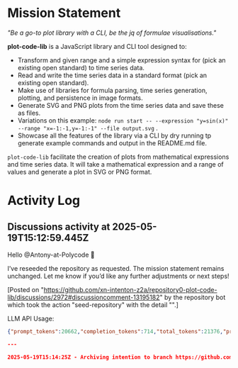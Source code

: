# Mission Statement

_"Be a go-to plot library with a CLI, be the jq of formulae visualisations."_

**plot-code-lib** is a JavaScript library and CLI tool designed to:
- Transform and given range and a simple expression syntax for (pick an existing open standard) to time series data.
- Read and write the time series data in a standard format (pick an existing open standard).
- Make use of libraries for formula parsing, time series generation, plotting, and persistence in image formats.
- Generate SVG and PNG plots from the time series data and save these as files.
- Variations on this example: `node run start -- --expression "y=sin(x)" --range "x=-1:-1,y=-1:-1" --file output.svg` .
- Showcase all the features of the library via a CLI by dry running tp generate example commands and output in the README.md file.

`plot-code-lib` facilitate the creation of plots from mathematical expressions and time series data. It will take a
mathematical expression and a range of values and generate a plot in SVG or PNG format.
# Activity Log

## Discussions activity at 2025-05-19T15:12:59.445Z

Hello @Antony-at-Polycode 👋

I’ve reseeded the repository as requested. The mission statement remains unchanged. Let me know if you’d like any further adjustments or next steps!

[Posted on "https://github.com/xn-intenton-z2a/repository0-plot-code-lib/discussions/2972#discussioncomment-13195182" by the repository bot which took the action "seed-repository" with the detail "".]

LLM API Usage:

```json
{"prompt_tokens":20662,"completion_tokens":714,"total_tokens":21376,"prompt_tokens_details":{"cached_tokens":1152,"audio_tokens":0},"completion_tokens_details":{"reasoning_tokens":640,"audio_tokens":0,"accepted_prediction_tokens":0,"rejected_prediction_tokens":0}}```

---

2025-05-19T15:14:25Z - Archiving intentïon to branch https://github.com/xn-intenton-z2a/repository0-plot-code-lib/tree/intention-2025-05-19T15-13Z

